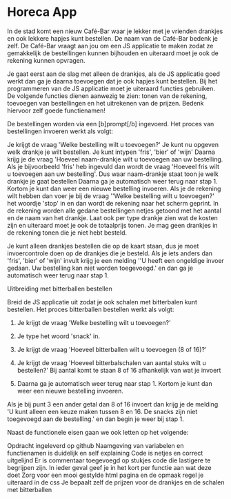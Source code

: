 # Horeca App

In de stad komt een nieuw Café-Bar waar je lekker met je vrienden drankjes en ook lekkere hapjes kunt bestellen. De naam van de Café-Bar bedenk je zelf. De Café-Bar vraagt aan jou om een JS applicatie te maken zodat ze gemakkelijk de bestellingen kunnen bijhouden en uiteraard moet je ook de rekening kunnen opvragen.

 

Je gaat eerst aan de slag met alleen de drankjes, als de JS applicatie goed werkt dan ga je daarna toevoegen dat je ook hapjes kunt bestellen. Bij het programmeren van de JS applicatie moet je uiteraard functies gebruiken. De volgende functies dienen aanwezig te zien: tonen van de rekening, toevoegen van bestellingen en het uitrekenen van de prijzen. Bedenk hiervoor zelf goede functienamen!

 

De bestellingen worden via een [b]prompt[/b] ingevoerd. Het proces van bestellingen invoeren werkt als volgt:

Je krijgt de vraag 'Welke bestelling wilt u toevoegen?'
Je kunt nu opgeven welk drankje je wilt bestellen. Je kunt intypen 'fris', 'bier' of 'wijn'
Daarna krijg je de vraag 'Hoeveel naam-drankje wilt u toevoegen aan uw bestelling. Als je bijvoorbeeld 'fris' heb ingevuld dan wordt de vraag 'Hoeveel fris wilt u toevoegen aan uw bestelling'. Dus waar naam-drankje staat toon je welk drankje je gaat bestellen
Daarna ga je automatisch weer terug naar stap 1. Kortom je kunt dan weer een nieuwe bestelling invoeren.
Als je de rekening wilt hebben dan voer je bij de vraag ''Welke bestelling wilt u toevoegen?' het woordje 'stop' in en dan wordt de rekening naar het scherm geprint. In de rekening worden alle gedane bestellingen netjes getoond met het aantal en de naam van het drankje. Laat ook per type drankje zien wat de kosten zijn en uiteraard moet je ook de totaalprijs tonen. Je mag geen drankjes in de rekening tonen die je niet hebt besteld.

 

Je kunt alleen drankjes bestellen die op de kaart staan, dus je moet invoercontrole doen op de drankjes die je besteld. Als je iets anders dan 'fris', 'bier' of 'wijn' invult krijg je een melding ''U heeft een ongeldige invoer gedaan. Uw bestelling kan niet worden toegevoegd.' en dan ga je automatisch weer terug naar stap 1.

 

Uitbreiding met bitterballen bestellen

Breid de JS applicatie uit zodat je ook schalen met bitterbalen kunt bestellen. Het proces bitterballen bestellen werkt als volgt:

1. Je krijgt de vraag 'Welke bestelling wilt u toevoegen?'

2. Je type het woord 'snack' in.

3. Je krijgt de vraag 'Hoeveel bitterballen wilt u toevoegen (8 of 16)?'

4. Je krijgt de vraag 'Hoeveel bitterbalschalen van aantal stuks wilt u bestellen?' Bij aantal komt te staan 8 of 16 afhankelijk van wat je invoert

5. Daarna ga je automatisch weer terug naar stap 1. Kortom je kunt dan weer een nieuwe bestelling invoeren.

 

Als je bij punt 3 een ander getal dan 8 of 16 invoert dan krijg je de melding 'U kunt alleen een keuze maken tussen 8 en 16. De snacks zijn niet toegevoegd aan de bestelling.' en dan begin je weer bij stap 1.

 

Naast de functionele eisen gaan we ook letten op het volgende:

Opdracht ingeleverd op github
Naamgeving van variabelen en functienamen is duidelijk en self explaining
Code is netjes en correct uitgelijnd
Er is commentaar toegevoegd op stukjes code die lastigere te begrijpen zijn. In ieder geval geef je in het kort per functie aan wat deze doet
Zorg voor een mooi gestylde html pagina en de opmaak regel je uiteraard in de css
Je bepaalt zelf de prijzen voor de drankjes en de schalen met bitterballen
